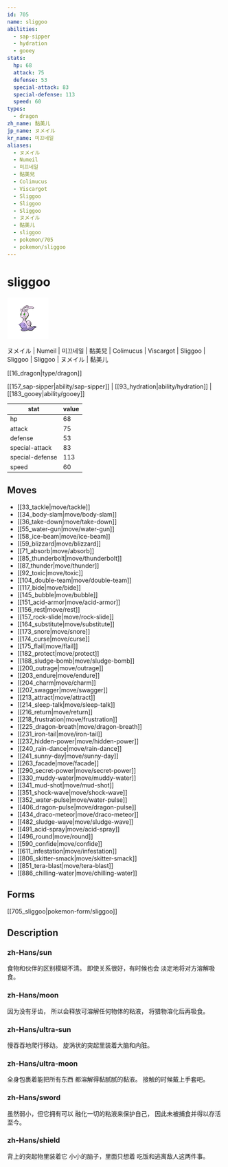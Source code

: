 ```yaml
---
id: 705
name: sliggoo
abilities:
  - sap-sipper
  - hydration
  - gooey
stats:
  hp: 68
  attack: 75
  defense: 53
  special-attack: 83
  special-defense: 113
  speed: 60
types:
  - dragon
zh_name: 黏美儿
jp_name: ヌメイル
kr_name: 미끄네일
aliases:
  - ヌメイル
  - Numeil
  - 미끄네일
  - 黏美兒
  - Colimucus
  - Viscargot
  - Sliggoo
  - Sliggoo
  - Sliggoo
  - ヌメイル
  - 黏美儿
  - sliggoo
  - pokemon/705
  - pokemon/sliggoo
---
```

# sliggoo

![](https://raw.githubusercontent.com/PokeAPI/sprites/master/sprites/pokemon/705.png)

ヌメイル | Numeil | 미끄네일 | 黏美兒 | Colimucus | Viscargot | Sliggoo | Sliggoo | Sliggoo | ヌメイル | 黏美儿

[[16_dragon|type/dragon]]

[[157_sap-sipper|ability/sap-sipper]] | [[93_hydration|ability/hydration]] | [[183_gooey|ability/gooey]]

|stat|value|
|---|---|
|hp|68|
|attack|75|
|defense|53|
|special-attack|83|
|special-defense|113|
|speed|60|


## Moves

- [[33_tackle|move/tackle]]
- [[34_body-slam|move/body-slam]]
- [[36_take-down|move/take-down]]
- [[55_water-gun|move/water-gun]]
- [[58_ice-beam|move/ice-beam]]
- [[59_blizzard|move/blizzard]]
- [[71_absorb|move/absorb]]
- [[85_thunderbolt|move/thunderbolt]]
- [[87_thunder|move/thunder]]
- [[92_toxic|move/toxic]]
- [[104_double-team|move/double-team]]
- [[117_bide|move/bide]]
- [[145_bubble|move/bubble]]
- [[151_acid-armor|move/acid-armor]]
- [[156_rest|move/rest]]
- [[157_rock-slide|move/rock-slide]]
- [[164_substitute|move/substitute]]
- [[173_snore|move/snore]]
- [[174_curse|move/curse]]
- [[175_flail|move/flail]]
- [[182_protect|move/protect]]
- [[188_sludge-bomb|move/sludge-bomb]]
- [[200_outrage|move/outrage]]
- [[203_endure|move/endure]]
- [[204_charm|move/charm]]
- [[207_swagger|move/swagger]]
- [[213_attract|move/attract]]
- [[214_sleep-talk|move/sleep-talk]]
- [[216_return|move/return]]
- [[218_frustration|move/frustration]]
- [[225_dragon-breath|move/dragon-breath]]
- [[231_iron-tail|move/iron-tail]]
- [[237_hidden-power|move/hidden-power]]
- [[240_rain-dance|move/rain-dance]]
- [[241_sunny-day|move/sunny-day]]
- [[263_facade|move/facade]]
- [[290_secret-power|move/secret-power]]
- [[330_muddy-water|move/muddy-water]]
- [[341_mud-shot|move/mud-shot]]
- [[351_shock-wave|move/shock-wave]]
- [[352_water-pulse|move/water-pulse]]
- [[406_dragon-pulse|move/dragon-pulse]]
- [[434_draco-meteor|move/draco-meteor]]
- [[482_sludge-wave|move/sludge-wave]]
- [[491_acid-spray|move/acid-spray]]
- [[496_round|move/round]]
- [[590_confide|move/confide]]
- [[611_infestation|move/infestation]]
- [[806_skitter-smack|move/skitter-smack]]
- [[851_tera-blast|move/tera-blast]]
- [[886_chilling-water|move/chilling-water]]

## Forms



[[705_sliggoo|pokemon-form/sliggoo]]

## Description

### zh-Hans/sun

食物和伙伴的区别模糊不清。
即使关系很好，有时候也会
淡定地将对方溶解吸食。

### zh-Hans/moon

因为没有牙齿，
所以会释放可溶解任何物体的粘液，
将猎物溶化后再吸食。

### zh-Hans/ultra-sun

慢吞吞地爬行移动。
旋涡状的突起里装着大脑和内脏。

### zh-Hans/ultra-moon

全身包裹着能把所有东西
都溶解得黏腻腻的黏液。
接触的时候戴上手套吧。

### zh-Hans/sword

虽然弱小，但它拥有可以
融化一切的粘液来保护自己，
因此未被捕食并得以存活至今。

### zh-Hans/shield

背上的突起物里装着它
小小的脑子，里面只想着
吃饭和逃离敌人这两件事。

